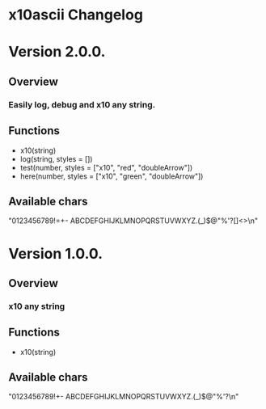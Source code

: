 # x10ascii Changelog

# Version 2.0.0.

## Overview
### Easily log, debug and x10 any string.

## Functions

- x10(string)
- log(string, styles = [])
- test(number, styles = ["x10", "red", "doubleArrow"])
- here(number, styles = ["x10", "green", "doubleArrow"])

## Available chars
"0123456789!=+- ABCDEFGHIJKLMNOPQRSTUVWXYZ.(_)$@\"%\'?[]<>\n"

# Version 1.0.0.

## Overview
### x10 any string

## Functions

- x10(string)

## Available chars
"0123456789!+- ABCDEFGHIJKLMNOPQRSTUVWXYZ.(_)$@\"%\'?\n"

